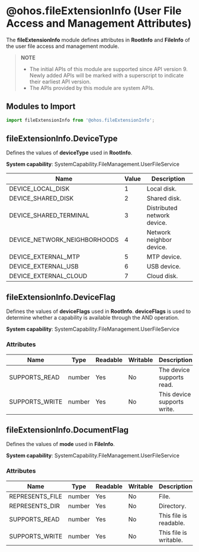 # @ohos.fileExtensionInfo (User File Access and Management Attributes)

The **fileExtensionInfo** module defines attributes in **RootInfo** and **FileInfo** of the user file access and management module.

>**NOTE**
>
>- The initial APIs of this module are supported since API version 9. Newly added APIs will be marked with a superscript to indicate their earliest API version.
>- The APIs provided by this module are system APIs.

## Modules to Import

```js
import fileExtensionInfo from '@ohos.fileExtensionInfo';
```

## fileExtensionInfo.DeviceType

Defines the values of **deviceType** used in **RootInfo**.

**System capability**: SystemCapability.FileManagement.UserFileService

| Name| Value| Description|
| ----- | ------ | ------ |
| DEVICE_LOCAL_DISK | 1 | Local disk.|
| DEVICE_SHARED_DISK | 2 | Shared disk.|
| DEVICE_SHARED_TERMINAL | 3 | Distributed network device.|
| DEVICE_NETWORK_NEIGHBORHOODS | 4 | Network neighbor device.|
| DEVICE_EXTERNAL_MTP | 5 | MTP device.|
| DEVICE_EXTERNAL_USB | 6 | USB device.|
| DEVICE_EXTERNAL_CLOUD | 7 | Cloud disk.|

## fileExtensionInfo.DeviceFlag

Defines the values of **deviceFlags** used in **RootInfo**. **deviceFlags** is used to determine whether a capability is available through the AND operation.

**System capability**: SystemCapability.FileManagement.UserFileService

### Attributes

  | Name| Type  | Readable| Writable| Description    |
  | ------ | ------ | ---- | ---- | -------- |
  | SUPPORTS_READ   | number | Yes  | No  | The device supports read.|
  | SUPPORTS_WRITE   | number | Yes  | No  | This device supports write.|

## fileExtensionInfo.DocumentFlag

Defines the values of **mode** used in **FileInfo**.

**System capability**: SystemCapability.FileManagement.UserFileService

### Attributes

  | Name| Type  | Readable| Writable| Description    |
  | ------ | ------ | ---- | ---- | -------- |
  | REPRESENTS_FILE   | number | Yes  | No  | File.|
  | REPRESENTS_DIR   | number | Yes  | No  | Directory.|
  | SUPPORTS_READ   | number | Yes  | No  | This file is readable.|
  | SUPPORTS_WRITE   | number | Yes  | No  | This file is writable.|
